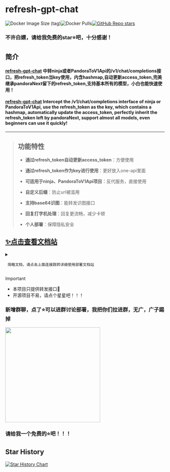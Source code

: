 # refresh-gpt-chat

![Docker Image Size (tag)](https://img.shields.io/docker/image-size/yangclivia/refresh-gpt-chat/latest)![Docker Pulls](https://img.shields.io/docker/pulls/yangclivia/refresh-gpt-chat)[![GitHub Repo stars](https://img.shields.io/github/stars/Yanyutin753/refresh-gpt-chat?style=social)](https://github.com/Yanyutin753/refresh-gpt-chat/stargazers)

### 不许白嫖，请给我免费的star⭐吧，十分感谢！

## 简介 
#### [refresh-gpt-chat](https://github.com/Yanyutin753/refresh-gpt-chat) 中转ninja或者PandoraToV1Api的/v1/chat/completions接口，把refresh_token当key使用，内含hashmap,自动更新access_token,完美继承pandoraNext留下的refresh_token,支持基本所有的模型，小白也能快速使用！
#### [refresh-gpt-chat](https://github.com/Yanyutin753/refresh-gpt-chat) Intercept the /v1/chat/completions interface of ninja or PandoraToV1Api, use the refresh_token as the key, which contains a hashmap, automatically update the access_token, perfectly inherit the refresh_token left by pandoraNext, support almost all models, even beginners can use it quickly!

-----

> ## 功能特性
> 
> * **通过refresh_token自动更新access_token**：方便使用
>   
> * **通过refresh_token作为key进行使用**：更好放入one-api里面
>   
> * **可适用于ninja、PandoraToV1Api项目**：反代服务，直接使用
>   
> * **自定义后缀**：防止url被滥用
>
> * **支持base64识图**：能转发识图接口
> 
> * **回复打字机处理**：回复更流畅，减少卡顿
> 
> * **个人部署**：保障隐私安全
> 

## [✨点击查看文档站](https://apifox.com/apidoc/shared-4b9a7517-3f80-47a1-84fc-fcf78827a04a)

<details>
<summary>

     简略文档，请点击上面连接跳转详细使用部署文档站
</summary>

### **环境变量**
- **启动端口号**：server.port=8081
- **URL自定义后缀(选填)**：server.servlet.context-path=/tokensTool
    * 记住前面必须加上/，例如/tokensTool,/tool等
- **refresh_token转access_token的地址**：getAccessTokenUrl=http(s)://ip+port或者域名/auth/refresh_token
- **自定义的/v1/chat/completions接口**（可以为**ninja**/**PandoraToV1Api**/复活的**pandora**等能够通过access_token进行对话的url接口）：
     - **chatUrl**=http(s)://ip+port或者域名/v1/chat/completions
- **ninja的/v1/chat/completions接口**（可以为**ninja**/**PandoraToV1Api**/复活的**pandora**等能够通过access_token进行对话的url接口）
     - **ninja_chatUrl**=http(s)://ip+port或者域名/v1/chat/completions

- ⚠**chatUrl和ninja_chatUrl都是可以通过access_token直接使用的/v1/chat/completions接口**
    - 1.写两个的目的是为了反代多个，而不是单单一个，你可以选择ninja_chatUrl反代ninja的/v1/chat/completions，chatUrl反代PandoraToV1Api的/v1/chat/completions。
    - 2.他们唯一的区别就是chatUrl在你部署的ninja_chatUrl服务的/v1/chat/completions接口请求，而ninja_chatUrl在你部署的ninja_chatUrl服务的ninja/v1/chat/completions端口请求
      
### **java部署详情**

```
# 先拿到管理员权限
sudo su -
# 提示你输入密码进行确认。输入密码并按照提示完成验证。
```

```
# 安装 OpenJDK 17：
sudo apt install openjdk-17-jdk
# 安装完成后，可以通过运行以下命令来验证 JDK 安装：
java -version
```

```
# 填写下面路径
cd （你的jar包的位置）
```

##### 运行程序
```
# 例如
nohup java -jar refresh-gpt-chat-0.0.1-SNAPSHOT.jar --server.port=8081 --server.servlet.context-path=/ --getAccessTokenUrl=http(s)://ip+port/url/auth/refresh_token --chatUrl=http(s)://ip+port或者域名/v1/chat/completions --ninja_chatUrl=http(s)://ip+port或者域名/v1/chat/completions（选填）> myput.log 2>&1 &

# 等待一会 放行8081端口即可运行（自行调整）
```

### **docker部署详情**
```
# 先拉取镜像
docker pull yangclivia/refresh-gpt-chat:latest
```
#### **1.部署refresh-gpt-chat启动命令**
```
docker run -d \
  --restart=always \
  -u root \
  --name refresh-gpt-chat \
  --net=host \
  --pid=host \
  --privileged=true \
  -e JAVA_OPTS="-XX:+UseParallelGC -Xms128m -Xmx128m -XX:MaxMetaspaceSize=128m" \ # 设置JVM参数（可适当调节，并发高可以适当调大点，具体可问gpt了解）
  yangclivia/refresh-gpt-chat:latest \
  --log=info
  --server.port=8081 \
  --server.servlet.context-path=/ 
  --getAccessTokenUrl=http(s)://ip+port/url/auth/refresh_token
  --chatUrl=http(s)://ip+port或者域名/v1/chat/completions
  --ninja_chatUrl=http(s)://ip+port或者域名/v1/chat/completions（选填）

```
----------
### **Docker Compose部署详情**
#### **代码模板**
```
version: '3'
services:
  refresh-gpt-chat:
    image: yangclivia/refresh-gpt-chat:latest
    # Java 的环境变量 （可适当调节，并发高可以适当调大点，具体可问gpt了解）
    environment:  
      - JAVA_OPTS=-XX:+UseParallelGC -Xms128m -Xmx128m -XX:MaxMetaspaceSize=128m  
    container_name: refresh-gpt-chat
    restart: always
    user: root
    network_mode: host
    pid: host
    privileged: true
    command:
      - --log=info
      - --server.port=8081
      - --server.servlet.context-path=/
      - --getAccessTokenUrl=http(s)://ip+port/url/auth/refresh_token
      - --chatUrl=http(s)://ip+port或者域名/v1/chat/completions
      - --ninja_chatUrl=http(s)://ip+port或者域名/v1/chat/completions（选填）
```

##### 启动refresh-gpt-chat
```
cd (你的docker-compose.yml位置)

docker-compose up -d
```

##### 更新refresh-gpt-chat项目代码
```
cd (你的docker-compose.yml位置)

docker-compose pull

docker-compose up -d
```
--------
</details>

> [!important]
>
> * 本项目只提供转发接口🥰
> * 开源项目不易，请点个星星吧！！！

### 新增群聊，点了⭐️可以进群讨论部署，我把你们拉进群，无广，广子踢掉
<img src="https://github.com/Yanyutin753/PandoraNext-TokensTool/assets/132346501/6544e8ed-6673-48f9-95a6-c13255acbab1" width="300" height="300">

### 请给我一个免费的⭐吧！！！

## Star History

[![Star History Chart](https://api.star-history.com/svg?repos=Yanyutin753/refresh-gpt-chat&type=Date)](https://star-history.com/#Yanyutin753/refresh-gpt-chat&Date)
